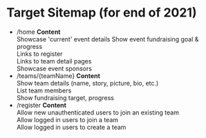 # Target Sitemap (for end of 2021)

- /home
  **Content**      
  Showcase 'current' event details
  Show event fundraising goal & progress    
  Links to register  
  Links to team detail pages  
  Showcase event sponsors  
- /teams/{teamName}
  **Content**  
  Show team details (name, story, picture, bio, etc.)  
  List team members  
  Show fundraising target, progress
- /register
  **Content**  
  Allow new unauthenticated users to join an existing team  
  Allow logged in users to join a team  
  Allow logged in users to create a team  
  
